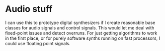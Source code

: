 # Audio stuff

I can use this to prototype digital synthesizers if I create reasonable base classes for audio signals and
control signals. This would let me deal with fixed-point issues and detect overruns. For just getting
algorithms to work in the first place, or for purely software synths running on fast processors, I could
use floating point signals.
